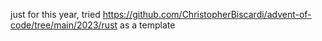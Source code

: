 just for this year, tried https://github.com/ChristopherBiscardi/advent-of-code/tree/main/2023/rust as a template


